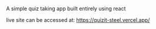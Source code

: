 A simple quiz taking app built entirely using react

live site can be accessed at: https://quizit-steel.vercel.app/
